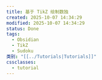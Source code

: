 ```yaml
---
title: 基于 TikZ 绘制数独
created: 2025-10-07 14:34:29
modified: 2025-10-07 14:34:29
status: Done
tags:
  - Obsidian
  - TikZ
  - Sudoku
类别: "[[../Tutorials|Tutorials]]"
cssclasses:
  - tutorial
---
```

